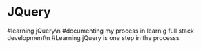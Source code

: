# JQuery
#learning jQuery\n
#documenting my process in learnig full stack development\n
#Learning jQuery is one step in the processs 


